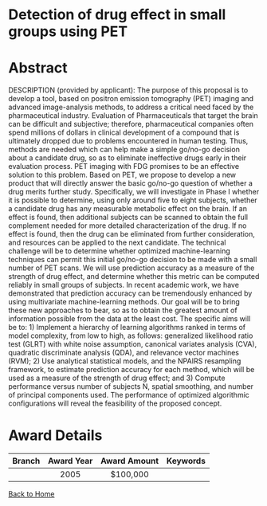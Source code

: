 
Detection of drug effect in small groups using PET
==================================================

# Abstract


DESCRIPTION (provided by applicant):    The purpose of this proposal is to develop a tool, based on positron emission tomography (PET) imaging and advanced image-analysis methods, to address a critical need faced by the pharmaceutical industry.  Evaluation of Pharmaceuticals that target the brain can be difficult and subjective; therefore, pharmaceutical companies often spend millions of dollars in clinical development of a compound that is ultimately dropped due to problems encountered in human testing. Thus, methods are needed which can help make a simple go/no-go decision about a candidate drug, so as to eliminate ineffective drugs early in their evaluation process.      PET imaging with FDG promises to be an effective solution to this problem. Based on PET, we propose to develop a new product that will directly answer the basic go/no-go question of whether a drug merits further study. Specifically, we will investigate in Phase I whether it is possible to determine, using only around five to eight subjects, whether a candidate drug has any measurable metabolic effect on the brain. If an effect is found, then additional subjects can be scanned to obtain the full complement needed for more detailed characterization of the drug. If no effect is found, then the drug can be eliminated from further consideration, and resources can be applied to the next candidate.      The technical challenge will be to determine whether optimized machine-learning techniques can permit this initial go/no-go decision to be made with a small number of PET scans. We will use prediction accuracy as a measure of the strength of drug effect, and determine whether this metric can be computed reliably in small groups of subjects. In recent academic work, we have demonstrated that prediction accuracy can be tremendously enhanced by using multivariate machine-learning methods. Our goal will be to bring these new approaches to bear, so as to obtain the greatest amount of information possible from the data at the least cost.      The specific aims will be to: 1) Implement a hierarchy of learning algorithms ranked in terms of model complexity, from low to high, as follows: generalized likelihood ratio test (GLRT) with white noise assumption, canonical variates analysis (CVA), quadratic discriminate analysis (QDA), and relevance vector machines (RVM); 2) Use analytical statistical models, and the NPAIRS resampling framework, to estimate prediction accuracy for each method, which will be used as a measure of the strength of drug effect; and 3) Compute performance versus number of subjects N, spatial smoothing, and number of principal components used. The performance of optimized algorithmic configurations will reveal the feasibility of the proposed concept.  

# Award Details

|Branch|Award Year|Award Amount|Keywords|
| :---: | :---: | :---: | :---: |
||2005|$100,000||
  
  


[Back to Home](https://github.com/chrischow/dod_sbir_awards#1852)